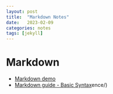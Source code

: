 ```yaml
---
layout: post
title:  "Markdown Notes"
date:   2023-02-09 
categories: notes
tags: [jekyll]
---
```

# Markdown

* [Markdown demo](https://markdown-it.github.io)
* [Markdown guide - Basic Syntax](https://www.markdownguide.org/basic-syntax/)ence/)